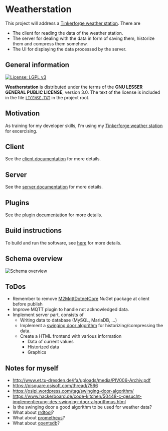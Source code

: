 # Weatherstation

This project will address a [Tinkerforge weather station][TFURL]. There are
  - The client for reading the data of the weather station.
  - The server for dealing with the data in form of saving them, historize them and compress them somehow.
  - The UI for displaying the data processed by the server.

## General information

[![License: LGPL v3](https://img.shields.io/badge/License-LGPL%20v3-blue.svg)](http://www.gnu.org/licenses/lgpl-3.0 "LGPL-3.0")

**Weatherstation** is distributed under the terms of the **GNU LESSER GENERAL PUBLIC LICENSE**, version 3.0. The text of the license is included in the file [<code>LICENSE.TXT</code>](https://github.com/ThirtySomething/Weatherstation/blob/master/LICENSE.TXT "LGPL-3.0") in the project root.

## Motivation

As training for my developer skills, I'm using my [Tinkerforge weather station][TFURL] for excercising.

## Client

See the [client documentation](./Client/Readme.md) for more details.

## Server

See the [server documentation](./Server/Readme.md) for more details.

## Plugins

See the [plugin documentation](./Plugins/Readme.md) for more details.

## Build instructions

To build and run the software, see [here](./Build.md) for more details.

## Schema overview

![Schema overview](./Documentation/Diagramm.png)

## ToDos

- Remember to remove [M2MqttDotnetCore][NGMQTT] NuGet package at client before publish
- Improve MQTT plugin to handle not acknowledged data.
- Implement server part, consists of
  - Writing data to database (MySQL, MariaDB, ...)
  - Implement a [swinging door algorithm][SDoor] for historizing/compressing the data.
  - Create a HTML frontend with various information
    - Data of current values
    - Historized data
    - Graphics

## Notes for myself
- http://www.et.tu-dresden.de/ifa/uploads/media/PIV006-Archiv.pdf
- https://pisquare.osisoft.com/thread/7566
- https://osipi.wordpress.com/tag/swinging-door-algorithm/
- https://www.hackerboard.de/code-kitchen/50448-c-gesucht-implementierung-des-swinging-door-algorithmus.html
- Is the swinging door a good algorithm to be used for weather data?
- What about [rrdtool](https://de.wikipedia.org/wiki/RRDtool)?
- What about [prometheus](https://prometheus.io/)?
- What about [opentsdb](http://opentsdb.net/)?

[SDoor]:https://support.industry.siemens.com/cs/document/109739594/komprimierung-von-prozesswertarchiven-mit-dem-swinging-door-algorithmus-in-pcs-7?dti=0&lc=de-WW
[TFURL]:https://www.tinkerforge.com/en/doc/Kits/WeatherStation/WeatherStation.html
[NGMQTT]:https://www.nuget.org/packages/M2MqttDotnetCore/